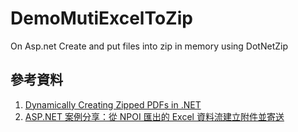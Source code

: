 # DemoMutiExcelToZip

On Asp.net Create and put files into zip in memory using DotNetZip

## 參考資料
1. [Dynamically Creating Zipped PDFs in .NET](https://berniecook.wordpress.com/2012/03/17/dynamically-creating-zipped-pdfs-in-net/)
2. [ASP.NET 案例分享：從 NPOI 匯出的 Excel 資料流建立附件並寄送](https://dotblogs.com.tw/hunterpo/2010/10/11/18275)